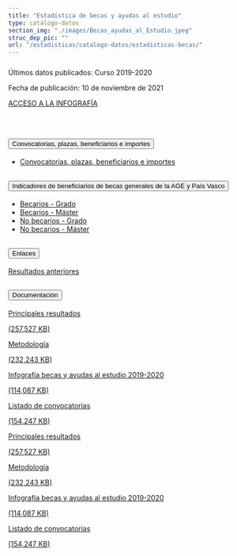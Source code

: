 ```yaml
---
title: "Estadística de becas y ayudas al estudio"
type: catalogo-datos
section_img: "./images/Becas_ayudas_al_Estudio.jpeg"
struc_dep_pic: ""
url: "/estadisticas/catalogo-datos/estadisticas-becas/" 
---             
```

<div class="row">
    <div class="col-lg-4 info_prev_card">
        <div class="card">
            <div class="card-body">
                                <h5 class="card-title"></h5>
                                <div class="content">
                                    <div class="text">
                                        <p class="text">Últimos datos publicados: Curso 2019-2020</p>
                                        <p class="text">Fecha de publicación: 10 de noviembre de 2021</p>
                                    </div>                                
                                </div>
                                <div class="col-12 box_buttons">
                                    <a href="{{<siteurl>}}/documentos/PDF/estadisticas/InfografiaBecas.pdf" type="button" class="btn btn_outline_blue" target="_blank">
                                        ACCESO A LA INFOGRAFÍA 
                                        <i class="icon far fa-images"></i>
                                        <i class="hover_icon far fa-images"></i>
                                    </a>
                                </div>
            </div>
        </div>
    </div>
    <div class="col-lg-8 card_img card_img_ip">
		<div class="card_content_img">
			<div class="img img-fluid" style="background: url('{{<siteurl>}}/images/estadisticas/becas.JPG');"></div>
		</div>
	</div>
</div>
<br><br>
<article class="calls">
	<div class="container container-xl">
		<div class="row">
			<div class="col-lg-12 content_collapse mb-120">
				<div class="accordion" id="accordionPanelsStayOpenExample">
					<div class="accordion-item">
						<h2 class="accordion-header" id="panelsStayOpen-headingOne">
							<button class="accordion-button collapsed" type="button" data-bs-toggle="collapse" data-bs-target="#panelsStayOpen-collapseOne" aria-expanded="false" aria-controls="panelsStayOpen-collapseOne">
							Convocatorias, plazas, beneficiarios e importes
							</button>
						</h2>
						<div id="panelsStayOpen-collapseOne" class="accordion-collapse collapse " aria-labelledby="panelsStayOpen-headingOne">
							<div class="accordion-body">
								<article id="section_link">
									<div class="container-fluid">
										<div class="row">
											<div class="col-12">
													<ul>
														<li><a href="http://estadisticas.mecd.gob.es/EducaDynPx/educabase/index.htm?type=pcaxis&path=/Universitaria/Becas/2021/Convocatorias&file=pcaxis&l=s0" target="_blank">Convocatorias, plazas, beneficiarios e importes <i class="fas fa-external-link-alt"></i></a> </li>
													</ul>
											</div>
										</div>
									</div>
								</article>
							</div>
						</div>
					</div>
					<div class="accordion-item">
						<h2 class="accordion-header" id="panelsStayOpen-headingTwo">
							<button class="accordion-button collapsed" type="button" data-bs-toggle="collapse" data-bs-target="#panelsStayOpen-collapseTwo" aria-expanded="false">
						Indicadores de beneficiarios de becas generales de la AGE y País Vasco
							</button>
						</h2>
						<div id="panelsStayOpen-collapseTwo" class="accordion-collapse collapse" aria-labelledby="panelsStayOpen-headingTwo">
							<div class="accordion-body">
								<article id="section_link">
									<div class="container-fluid">
										<div class="row">
											<div class="col-12">
												<ul>
													<li><a href="http://estadisticas.mecd.gob.es/EducaDynPx/educabase/index.htm?type=pcaxis&path=/Universitaria/Becas/2021/Rendimiento/Becarios/Grado&file=pcaxis&l=s0" target="_blank">Becarios - Grado  <i class="fas fa-external-link-alt"></i></a> </li>
													<li><a href="http://estadisticas.mecd.gob.es/EducaDynPx/educabase/index.htm?type=pcaxis&path=/Universitaria/Becas/2021/Rendimiento/Becarios/Master&file=pcaxis&l=s0" target="_blank">Becarios - Máster  <i class="fas fa-external-link-alt"></i></a> </li>
													<li><a href="http://estadisticas.mecd.gob.es/EducaDynPx/educabase/index.htm?type=pcaxis&path=/Universitaria/Becas/2021/Rendimiento/No_becarios/Grado&file=pcaxis&l=s0" target="_blank">No becarios - Grado  <i class="fas fa-external-link-alt"></i></a> </li>
													<li><a href="http://estadisticas.mecd.gob.es/EducaDynPx/educabase/index.htm?type=pcaxis&path=/Universitaria/Becas/2021/Rendimiento/No_becarios/Master&file=pcaxis&l=s0" target="_blank">No becarios - Máster  <i class="fas fa-external-link-alt"></i></a> </li>
												</ul>
											</div>
										</div>
									</div>
								</article>
							</div>
						</div>
					</div>
				</div>
			</div>
		</div>
	</div>
</article>	
<!-- -->
<section>
        <article>
            <div class="container">
                <div class="row justify-content-md-center">
                    <div class="col-md-10 content_collapse">
                        <div class="accordion accordion_alt" id="accordeonAlt">
                            <div class="accordion-item">
                                <h2 class="accordion-header" id="accordionAltHeading1">
                                    <button class="accordion-button expanded" type="button" data-bs-toggle="collapse" data-bs-target="#accordionAlt1" aria-expanded="false" aria-controls="accordionAlt1">
                                        <span class="icon"><i class="fas fa-link"></i></span>Enlaces
                                    </button>
                                </h2>
                                <div id="accordionAlt1" class="accordion-collapse collapse show" aria-labelledby="accordionAltHeading1">
                                    <div class="accordion-body">
                                        <div id="section_link">
                                            <div class="container-fluid sp">
                                                <div class="row w-100">
                                                    <div class="col-12">
                                                        <a href="https://www.educacionyfp.gob.es/servicios-al-ciudadano/estadisticas/universitaria/estadisticas/estadistica-indicadores-universitarios-copia.html" class="btn btn_link_icon" target="_blank">Resultados anteriores <i class="fas fa-external-link-alt"></i></a>
                                                    </div>
                                                </div>
											</div>
										</div>
									</div>
								</div>
							</div>
						</div>
					</div>
				</div>
                <div class="row justify-content-md-center">
                    <div class="col-md-10 content_collapse">
                        <div class="accordion accordion_alt" id="accordeonAlt">
                            <div class="accordion-item">
                                <h2 class="accordion-header" id="accordionAltHeading2">
                                    <button class="accordion-button expanded" type="button" data-bs-toggle="collapse" data-bs-target="#accordionAlt2" aria-expanded="false" aria-controls="accordionAlt2">
                                        <span class="icon"><i class="fas fa-file-pdf"></i></span>Documentación
                                    </button>
                                </h2>
                                <div id="accordionAlt2" class="accordion-collapse collapse show" aria-labelledby="accordionAltHeading2">
                                    <div class="accordion-body">
                                        <div id="section_link">
											<div class="container-fluid sp">
                                                <div class="row w-100">
                                                    <div class="col-lg-12 cards_download_cnt">
                                                        <div class="row jcc_mobile">
                                                            <div class="download_card">
                                                                <a class="card" href="{{<siteurl>}}documentos/PDF/estadisticas/Nota-Estadistica-de-Becas-2021.pdf" target="_blank">
                                                                    <div class="card-header">
                                                                        <i class="fal fa-download"></i>
                                                                    </div>
                                                                    <div class="card-body">
                                                                        <p class="text_body">Principales resultados</p>
                                                                        <p class="text_file">
                                                                            <i class="fal fa-file-pdf pdf_icon"></i> (257,527 KB)
                                                                        </p>
                                                                    </div>
                                                                </a>
                                                            </div>
															<div class="download_card">
                                                                <a class="card" href="{{<siteurl>}}documentos/PDF/estadisticas/metodologia-estadistica-Becas.pdf" target="_blank">
                                                                    <div class="card-header">
                                                                        <i class="fal fa-download"></i>
                                                                    </div>
                                                                    <div class="card-body">
                                                                        <p class="text_body">Metodología</p>
                                                                        <p class="text_file">
                                                                            <i class="fal fa-file-pdf pdf_icon"></i> (232,243 KB)
                                                                        </p>
                                                                    </div>
                                                                </a>
                                                            </div>
															<div class="download_card">
                                                                <a class="card" href="{{<siteurl>}}documentos/PDF/estadisticas/metodologia-estadistica-Becas.pdf" target="_blank">
                                                                    <div class="card-header">
                                                                        <i class="fal fa-download"></i>
                                                                    </div>
                                                                    <div class="card-body">
                                                                        <p class="text_body">Infografía becas y ayudas al estudio 2019-2020</p>
                                                                        <p class="text_file">
                                                                            <i class="fal fa-file-pdf pdf_icon"></i> (114,087 KB)
                                                                        </p>
                                                                    </div>
                                                                </a>
                                                            </div>
															<div class="download_card">
                                                                <a class="card" href="{{<siteurl>}}documentos/excel/estadisticas/ListadoConvocatorias.xlsx" target="_blank">
                                                                    <div class="card-header">
                                                                        <i class="fal fa-download"></i>
                                                                    </div>
                                                                    <div class="card-body">
                                                                        <p class="text_body">Listado de convocatorias</p>
                                                                        <p class="text_file">
                                                                            <i class="fas fa-file-excel text-success"></i> (154,247 KB)
                                                                        </p>
                                                                    </div>
                                                                </a>
                                                            </div>
														</div>
                                                    </div>
<!-- MOBILE VERSION WITH SLIDER -->
                                                    <div class="col-12" id="section_box_download_card_slider">
                                                        <div class="swiper" id="slider_download_archive">
                                                          <div class="swiper-wrapper">
                                                            <div class="swiper-slide">
                                                                <div class="download_card">
                                                                    <a class="card" href="{{{<siteurl>}}documentos/PDF/estadisticas/Nota-Estadistica-de-Becas-2021.pdf" target="_blank">
                                                                        <div class="card-header">
                                                                            <i class="fal fa-download"></i>
                                                                        </div>
                                                                        <div class="card-body">
                                                                            <p class="text_body">Principales resultados</p>
                                                                            <p class="text_file">
                                                                                <i class="fal fa-file-pdf pdf_icon"></i> 
                                                                                 (257,527 KB)
                                                                            </p>
                                                                        </div>
                                                                    </a>
                                                                </div>
																 <div class="download_card">
                                                                    <a class="card" href="{{<siteurl>}}documentos/PDF/estadisticas/METODOLOGEEU.pdf" target="_blank">
                                                                        <div class="card-header">
                                                                            <i class="fal fa-download"></i>
                                                                        </div>
                                                                        <div class="card-body">
                                                                            <p class="text_body">Metodología</p>
                                                                            <p class="text_file">
                                                                                <i class="fal fa-file-pdf pdf_icon"></i> 
                                                                                 (232,243 KB)
                                                                            </p>
                                                                        </div>
                                                                    </a>
                                                                </div>
																<div class="download_card">
                                                                    <a class="card" href="{{<siteurl>}}documentos/PDF/estadisticas/InfografiaBecas.pdf" target="_blank">
                                                                        <div class="card-header">
                                                                            <i class="fal fa-download"></i>
                                                                        </div>
                                                                        <div class="card-body">
                                                                            <p class="text_body">Infografía becas y ayudas al estudio 2019-2020</p>
                                                                            <p class="text_file">
                                                                                <i class="fal fa-file-pdf pdf_icon"></i> 
                                                                                 (114,087 KB)
                                                                            </p>
                                                                        </div>
                                                                    </a>
                                                                </div>
																<div class="download_card">
                                                                    <a class="card" href="{{<siteurl>}}documentos/excel/estadisticas/ListadoConvocatorias.xlsx" target="_blank">
                                                                        <div class="card-header">
                                                                            <i class="fal fa-download"></i>
                                                                        </div>
                                                                        <div class="card-body">
                                                                            <p class="text_body">Listado de convocatorias</p>
                                                                            <p class="text_file">
                                                                                <i class="fal fa-file-pdf pdf_icon"></i> 
                                                                                 (154,247 KB)
                                                                            </p>
                                                                        </div>
                                                                    </a>
                                                                </div>
                                                            </div>
															</div>
                                                          <div class="swiper-pagination"></div>
                                                        </div>
                                                    </div>
                                                </div>
                                            </div>
                                        </div>
                                    </div>
                                </div>
                          </div>
		</article> 
</section>